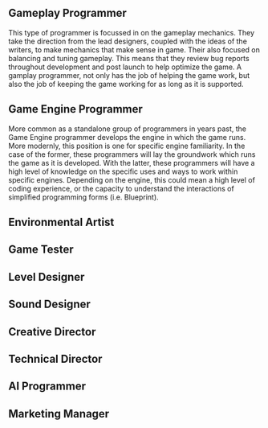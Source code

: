 ## Gameplay Programmer

This type of programmer is focussed in on the gameplay mechanics. They take the direction from the lead designers, coupled with the ideas of the writers, to make mechanics that make sense in game. Their also focused on balancing and tuning gameplay. This means that they review bug reports throughout development and post launch to help optimize the game. A gamplay programmer, not only has the job of helping the game work, but also the job of keeping the game working for as long as it is supported.

## Game Engine Programmer

More common as a standalone group of programmers in years past, the Game Engine programmer develops the engine in which the game runs. More modernly, this position is one for specific engine familiarity. In the case of the former, these programmers will lay the groundwork which runs the game as it is developed. With the latter, these programmers will have a high level of knowledge on the specific uses and ways to work within specific engines. Depending on the engine, this could mean a high level of coding experience, or the capacity to understand the interactions of simplified programming forms (i.e. Blueprint).

## Environmental Artist

## Game Tester

## Level Designer

## Sound Designer

## Creative Director

## Technical Director

## AI Programmer

## Marketing Manager
